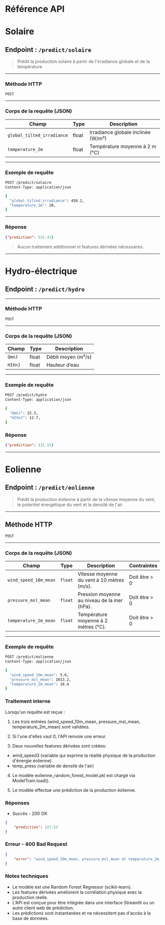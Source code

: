 # Référence API

# Solaire

## Endpoint : `/predict/solaire`

> Prédit la production solaire à partir de l'irradiance globale et de la température

---

### Méthode HTTP

`POST`

---

### Corps de la requête (JSON)

| Champ                      | Type  | Description                        |
| -------------------------- | ----- | ---------------------------------- |
| `global_tilted_irradiance` | float | Irradiance globale inclinée (W/m²) |
| `temperature_2m`           | float | Température moyenne à 2 m (°C)     |

---

### Exemple de requête

```bash
POST /predict/solaire
Content-Type: application/json

{
  "global_tilted_irradiance": 450.2,
  "temperature_2m": 20,
}
```
---

### Réponse

```json
{"prediction": 532.41}
```
> Aucun traitement additionnel ni features dérivées nécessaires.

---

# Hydro-électrique

## Endpoint : `/predict/hydro`

---

### Méthode HTTP

`POST`

---

### Corps de la requête (JSON)

| Champ   | Type  | Description        |
| ------- | ----- | ------------------ |
| `QmnJ`  | float | Débit moyen (m³/s) |
| `HIXnJ` | float | Hauteur d’eau      |


---

### Exemple de requête

```bash
POST /predict/hydro
Content-Type: application/json

{
  "QmnJ": 25.3,
  "HIXnJ": 12.7,
}
```
### Réponse

```json
{"prediction": 131.55}

```
---

# Eolienne
## Endpoint : `/predict/eolienne`

> Prédit la production éolienne à partir de la vitesse moyenne du vent, le potentiel énergétique du vent et la densité de l'air

---

## Méthode HTTP

`POST`

---

### Corps de la requête (JSON)

| Champ | Type | Description | Contraintes |
|-------|------|--------------|--------------|
| `wind_speed_10m_mean` | `float` | Vitesse moyenne du vent à 10 mètres (m/s). | Doit être > 0 |
| `pressure_msl_mean` | `float` | Pression moyenne au niveau de la mer (hPa). | Doit être > 0 |
| `temperature_2m_mean` | `float` | Température moyenne à 2 mètres (°C). | Doit être > 0 |

---

### Exemple de requête

```bash
POST /predict/eolienne
Content-Type: application/json

{
  "wind_speed_10m_mean": 5.6,
  "pressure_msl_mean": 1013.2,
  "temperature_2m_mean": 18.4
}
```

### Traitement interne

Lorsqu'un requête est reçue :

1. Les trois entrées (wind_speed_10m_mean, pressure_msl_mean, temperature_2m_mean) sont validées.

2. Si l'une d'elles vaut 0, l'API renvoie une erreur.

3. Deux nouvelles features dérivées sont créées:

- wind_speed3 (variable qui exprime la réalité physique de la production d'énergie éolienne)
- temp_press (variable de densité de l'air)

4. Le modèle eolienne_random_forest_model.pkl est chargé via ModelTrain.load().

5. Le modèle effectue une prédiction de la production éolienne.

### Réponses

- Succès - 200 OK

```json
{
    "prediction": 127.53
}
```

### Erreur - 400 Bad Request

```json
{
    "error": "wind_speed_10m_mean, pressure_msl_mean et temperature_2m_mean doit être supérieur à 0"
}

```

### Notes techniques

- Le modèle est une Random Forest Regressor (scikit-learn).
- Les features dérivées améliorent la corrélation physique avec la production réelle.
- L'API est conçue pour être intégrée dans une interface Streamlit ou un autre client web de prédiction.
- Les prédictions sont instantanées et ne nécessitent pas d'accès à la base de données.

